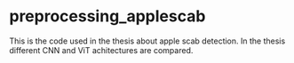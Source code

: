 # preprocessing_applescab

This is the code used in the thesis about apple scab detection. In the thesis different CNN and ViT achitectures are compared.
